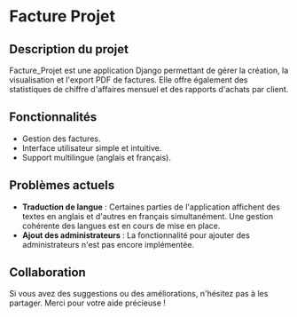 # Facture Projet

## Description du projet


Facture_Projet est une application Django permettant de gérer la création, la visualisation et l'export PDF de factures. Elle offre également des statistiques de chiffre d'affaires mensuel et des rapports d'achats par client.

## Fonctionnalités
- Gestion des factures.
- Interface utilisateur simple et intuitive.
- Support multilingue (anglais et français).

## Problèmes actuels
- **Traduction de langue** : Certaines parties de l'application affichent des textes en anglais et d'autres en français simultanément. Une gestion cohérente des langues est en cours de mise en place.
- **Ajout des administrateurs** : La fonctionnalité pour ajouter des administrateurs n'est pas encore implémentée.

## Collaboration
Si vous avez des suggestions ou des améliorations, n'hésitez pas à les partager. Merci pour votre aide précieuse !
